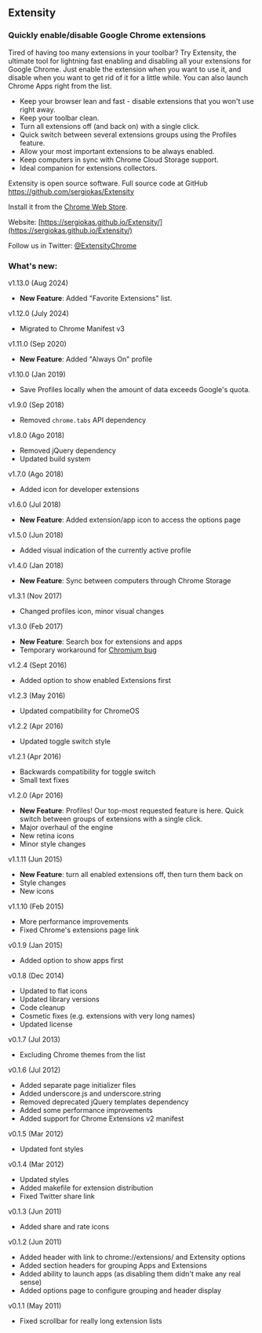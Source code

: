 ## Extensity

### Quickly enable/disable Google Chrome extensions

Tired of having too many extensions in your toolbar? Try Extensity, the ultimate tool
for lightning fast enabling and disabling all your extensions for Google Chrome.
Just enable the extension when you want to use it, and disable when you want to
get rid of it for a little while. You can also launch Chrome Apps right from the list.

* Keep your browser lean and fast - disable extensions that you won't use right away.
* Keep your toolbar clean.
* Turn all extensions off (and back on) with a single click.
* Quick switch between several extensions groups using the Profiles feature.
* Allow your most important extensions to be always enabled.
* Keep computers in sync with Chrome Cloud Storage support.
* Ideal companion for extensions collectors.

Extensity is open source software. Full source code at GitHub https://github.com/sergiokas/Extensity

Install it from the [Chrome Web Store](https://chrome.google.com/webstore/detail/extensity/jjmflmamggggndanpgfnpelongoepncg).

Website: [https://sergiokas.github.io/Extensity/](https://sergiokas.github.io/Extensity/)

Follow us in Twitter: [@ExtensityChrome](https://twitter.com/ExtensityChrome)

### What's new:

v1.13.0 (Aug 2024)
- **New Feature**: Added "Favorite Extensions" list.

v1.12.0 (July 2024)
- Migrated to Chrome Manifest v3

v1.11.0 (Sep 2020)
- **New Feature**: Added "Always On" profile

v1.10.0 (Jan 2019)
- Save Profiles locally when the amount of data exceeds Google's quota.

v1.9.0 (Sep 2018)
- Removed `chrome.tabs` API dependency

v1.8.0 (Ago 2018)
- Removed jQuery dependency
- Updated build system

v1.7.0 (Ago 2018)
- Added icon for developer extensions

v1.6.0 (Jul 2018)
- **New Feature**: Added extension/app icon to access the options page

v1.5.0 (Jun 2018)
- Added visual indication of the currently active profile

v1.4.0 (Jan 2018)
- **New Feature**: Sync between computers through Chrome Storage

v1.3.1 (Nov 2017)
- Changed profiles icon, minor visual changes

v1.3.0 (Feb 2017)
- **New Feature**: Search box for extensions and apps
- Temporary workaround for [Chromium bug](https://bugs.chromium.org/p/chromium/issues/detail?id=307912)

v1.2.4 (Sept 2016)
- Added option to show enabled Extensions first

v1.2.3 (May 2016)
- Updated compatibility for ChromeOS

v1.2.2 (Apr 2016)
- Updated toggle switch style

v1.2.1 (Apr 2016)
- Backwards compatibility for toggle switch
- Small text fixes

v1.2.0 (Apr 2016)
- **New Feature**: Profiles! Our top-most requested feature is here. Quick switch between groups of extensions with a single click.
- Major overhaul of the engine
- New retina icons
- Minor style changes

v1.1.11 (Jun 2015)
- **New Feature**: turn all enabled extensions off, then turn them back on
- Style changes
- New icons

v1.1.10 (Feb 2015)
- More performance improvements
- Fixed Chrome's extensions page link

v0.1.9 (Jan 2015)
- Added option to show apps first

v0.1.8 (Dec 2014)
- Updated to flat icons
- Updated library versions
- Code cleanup
- Cosmetic fixes (e.g. extensions with very long names)
- Updated license

v0.1.7 (Jul 2013)
- Excluding Chrome themes from the list

v0.1.6 (Jul 2012)
- Added separate page initializer files
- Added underscore.js and underscore.string
- Removed deprecated jQuery templates dependency
- Added some performance improvements
- Added support for Chrome Extensions v2 manifest

v0.1.5 (Mar 2012)
- Updated font styles

v0.1.4 (Mar 2012)
- Updated styles
- Added makefile for extension distribution
- Fixed Twitter share link

v0.1.3 (Jun 2011)
- Added share and rate icons

v0.1.2 (Jun 2011)
- Added header with link to chrome://extensions/ and Extensity options
- Added section headers for grouping Apps and Extensions
- Added ability to launch apps (as disabling them didn't make any real sense)
- Added options page to configure grouping and header display

v0.1.1 (May 2011)
- Fixed scrollbar for really long extension lists
